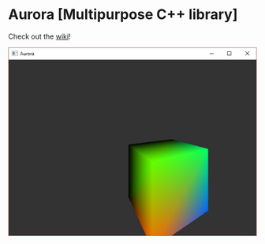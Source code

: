 # Aurora [Multipurpose C++ library]

Check out the [wiki](https://github.com/MegaMilkX/Aurora/wiki)!

![Screenshot](/docs/index_pic.jpg)
